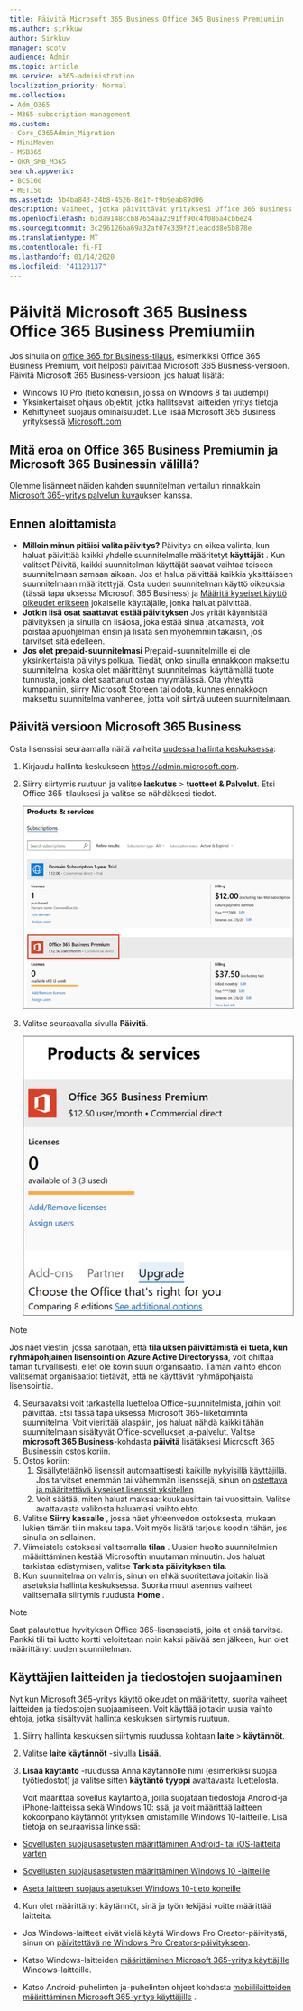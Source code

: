 ```yaml
---
title: Päivitä Microsoft 365 Business Office 365 Business Premiumiin
ms.author: sirkkuw
author: Sirkkuw
manager: scotv
audience: Admin
ms.topic: article
ms.service: o365-administration
localization_priority: Normal
ms.collection:
- Adm_O365
- M365-subscription-management
ms.custom:
- Core_O365Admin_Migration
- MiniMaven
- MSB365
- OKR_SMB_M365
search.appverid:
- BCS160
- MET150
ms.assetid: 5b4ba843-24b8-4526-8e1f-f9b9eab89d06
description: Vaiheet, jotka päivittävät yrityksesi Office 365 Business Premiumiin Microsoft 365 Business-versioon.
ms.openlocfilehash: 61da9148ccb87654aa2391ff90c4f086a4cbbe24
ms.sourcegitcommit: 3c296126ba69a32af07e339f2f1eacdd8e5b878e
ms.translationtype: MT
ms.contentlocale: fi-FI
ms.lasthandoff: 01/14/2020
ms.locfileid: "41120137"
---
```

# <a name="upgrade-to-microsoft-365-business-from-office-365-business-premium"></a>Päivitä Microsoft 365 Business Office 365 Business Premiumiin

Jos sinulla on [office 365 for Business-tilaus](https://products.office.com/compare-all-microsoft-office-products-4-column?activetab=tab:primaryr2), esimerkiksi Office 365 Business Premium, voit helposti päivittää Microsoft 365 Business-versioon. Päivitä Microsoft 365 Business-versioon, jos haluat lisätä: 
- Windows 10 Pro (tieto koneisiin, joissa on Windows 8 tai uudempi)
- Yksinkertaiset ohjaus objektit, jotka hallitsevat laitteiden yritys tietoja
- Kehittyneet suojaus ominaisuudet.
Lue lisää Microsoft 365 Business yrityksessä [Microsoft.com](https://www.microsoft.com/microsoft-365/business)

## <a name="whats-the-difference-between-office-365-business-premium-and-microsoft-365-business"></a>Mitä eroa on Office 365 Business Premiumin ja Microsoft 365 Businessin välillä?
Olemme lisänneet näiden kahden suunnitelman vertailun rinnakkain [Microsoft 365-yritys palvelun kuva](https://docs.microsoft.com/office365/servicedescriptions/microsoft-365-service-descriptions/microsoft-365-business-service-description)uksen kanssa. 

## <a name="before-you-get-started"></a>Ennen aloittamista

- **Milloin minun pitäisi valita päivitys?** Päivitys on oikea valinta, kun haluat päivittää kaikki yhdelle suunnitelmalle määritetyt **käyttäjät** . Kun valitset Päivitä, kaikki suunnitelman käyttäjät saavat vaihtaa toiseen suunnitelmaan samaan aikaan. Jos et halua päivittää kaikkia yksittäiseen suunnitelmaan määritettyjä, Osta uuden suunnitelman käyttö oikeuksia (tässä tapa uksessa Microsoft 365 Business) ja [Määritä kyseiset käyttö oikeudet erikseen](https://docs.microsoft.com/office365/admin/manage/assign-licenses-to-users) jokaiselle käyttäjälle, jonka haluat päivittää. 
- **Jotkin lisä osat saattavat estää päivityksen** Jos yrität käynnistää päivityksen ja sinulla on lisäosa, joka estää sinua jatkamasta, voit poistaa apuohjelman ensin ja lisätä sen myöhemmin takaisin, jos tarvitset sitä edelleen. 
- **Jos olet prepaid-suunnitelmasi** Prepaid-suunnitelmille ei ole yksinkertaista päivitys polkua. Tiedät, onko sinulla ennakkoon maksettu suunnitelma, koska olet määrittänyt suunnitelmasi käyttämällä tuote tunnusta, jonka olet saattanut ostaa myymälässä. Ota yhteyttä kumppaniin, siirry Microsoft Storeen tai odota, kunnes ennakkoon maksettu suunnitelma vanhenee, jotta voit siirtyä uuteen suunnitelmaan.

## <a name="upgrade-to-microsoft-365-business"></a>Päivitä versioon Microsoft 365 Business
Osta lisenssisi seuraamalla näitä vaiheita [uudessa hallinta keskuksessa](https://docs.microsoft.com/office365/admin/microsoft-365-admin-center-preview):
1. Kirjaudu hallinta keskukseen <a href="https://go.microsoft.com/fwlink/p/?linkid=837890" target="_blank">https://admin.microsoft.com</a>.
2. Siirry siirtymis ruutuun ja valitse **laskutus** \> **tuotteet & Palvelut**. Etsi Office 365-tilauksesi ja valitse se nähdäksesi tiedot. 

    ![Kuva kaappaus näyttää, miten voit etsiä ja valita tilauksesi hallinta keskuksessa.](media/FindYourSubscription.png)

3. Valitse seuraavalla sivulla **Päivitä**. 

      ![Kuva kaappaus näyttää, mistä voit valita päivityksen hallinta keskuksessa.](media/SelectUpgrade.png)

  > [!NOTE]
  > Jos näet viestin, jossa sanotaan, että **tila uksen päivittämistä ei tueta, kun ryhmäpohjainen lisensointi on Azure Active Directoryssa**, voit ohittaa tämän turvallisesti, ellet ole kovin suuri organisaatio. Tämän vaihto ehdon valitsemat organisaatiot tietävät, että ne käyttävät ryhmäpohjaista lisensointia.

4. Seuraavaksi voit tarkastella luetteloa Office-suunnitelmista, joihin voit päivittää. Etsi tässä tapa uksessa Microsoft 365-liiketoiminta suunnitelma. Voit vierittää alaspäin, jos haluat nähdä kaikki tähän suunnitelmaan sisältyvät Office-sovellukset ja-palvelut. Valitse **microsoft 365 Business**-kohdasta **päivitä** lisätäksesi Microsoft 365 Businessin ostos koriin.
5. Ostos koriin:
    1. Sisällytetäänkö lisenssit automaattisesti kaikille nykyisillä käyttäjillä. Jos tarvitset enemmän tai vähemmän lisenssejä, sinun on [ostettava ja määritettävä kyseiset lisenssit yksitellen](https://docs.microsoft.com/office365/admin/manage/assign-licenses-to-users).  
    2. Voit säätää, miten haluat maksaa: kuukausittain tai vuosittain. Valitse avattavasta valikosta haluamasi vaihto ehto.
6. Valitse **Siirry kassalle** , jossa näet yhteenvedon ostoksesta, mukaan lukien tämän tilin maksu tapa. Voit myös lisätä tarjous koodin tähän, jos sinulla on sellainen.
7. Viimeistele ostoksesi valitsemalla **tilaa** .
Uusien huolto suunnitelmien määrittäminen kestää Microsoftin muutaman minuutin. Jos haluat tarkistaa edistymisen, valitse **Tarkista päivityksen tila**. 
1. Kun suunnitelma on valmis, sinun on ehkä suoritettava joitakin lisä asetuksia hallinta keskuksessa. Suorita muut asennus vaiheet valitsemalla siirtymis ruudusta **Home** .

> [!NOTE]
> Saat palautettua hyvityksen Office 365-lisensseistä, joita et enää tarvitse. Pankki tili tai luotto kortti veloitetaan noin kaksi päivää sen jälkeen, kun olet määrittänyt uuden suunnitelman.
  
## <a name="protect-user-devices-and-files"></a>Käyttäjien laitteiden ja tiedostojen suojaaminen

Nyt kun Microsoft 365-yritys käyttö oikeudet on määritetty, suorita vaiheet laitteiden ja tiedostojen suojaamiseen. Voit käyttää joitakin uusia vaihto ehtoja, jotka sisältyvät hallinta keskuksen siirtymis ruutuun.
  
1. Siirry hallinta keskuksen siirtymis ruudussa kohtaan **laite** \> **käytännöt**.
    
2. Valitse **laite käytännöt** -sivulla **Lisää**.
    
3. **Lisää käytäntö** -ruudussa Anna käytännölle nimi (esimerkiksi suojaa työtiedostot) ja valitse sitten **käytäntö tyyppi** avattavasta luettelosta. 
    
    Voit määrittää sovellus käytäntöjä, joilla suojataan tiedostoja Android-ja iPhone-laitteissa sekä Windows 10: ssä, ja voit määrittää laitteen kokoonpano käytännöt yrityksen omistamille Windows 10-laitteille. Lisä tietoja on seuraavissa linkeissä:
    
  - [Sovellusten suojausasetusten määrittäminen Android- tai iOS-laitteita varten](app-protection-settings-for-android-and-ios.md)
    
  - [Sovellusten suojausasetusten määrittäminen Windows 10 -laitteille](protection-settings-for-windows-10-devices.md)
    
  - [Aseta laitteen suojaus asetukset Windows 10-tieto koneille](protection-settings-for-windows-10-pcs.md)
    
  
4. Kun olet määrittänyt käytännöt, sinä ja työn tekijäsi voitte määrittää laitteita:
    
  - Jos Windows-laitteet eivät vielä käytä Windows Pro Creator-päivitystä, sinun on [päivitettävä ne Windows Pro Creators-päivitykseen](upgrade-to-windows-pro-creators-update.md).
    
  - Katso Windows-laitteiden [määrittäminen Microsoft 365-yritys käyttäjille](set-up-windows-devices.md) Windows-laitteille. 
    
  - Katso Android-puhelinten ja-puhelinten ohjeet kohdasta [mobiililaitteiden määrittäminen Microsoft 365-yritys käyttäjille](set-up-mobile-devices.md) . 
